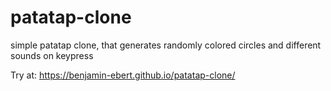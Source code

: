 # patatap-clone
simple patatap clone, that generates randomly colored circles and different sounds on keypress

Try at: https://benjamin-ebert.github.io/patatap-clone/
